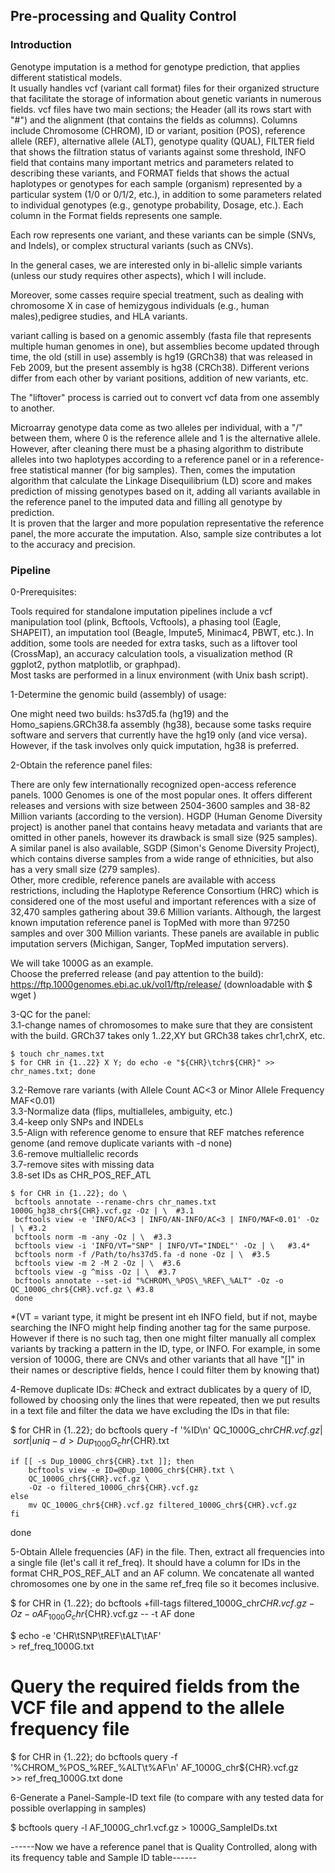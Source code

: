 ## Pre-processing and Quality Control  

### Introduction  
Genotype imputation is a method for genotype prediction, that applies different statistical models.  
It usually handles vcf (variant call format) files for their organized structure that facilitate the storage of information about genetic variants in numerous fields. vcf files have two main sections; the Header (all its rows start with "#") and the alignment (that contains the fields as columns). Columns include Chromosome (CHROM), ID or variant, position (POS), reference allele (REF), alternative allele (ALT), genotype quality (QUAL), FILTER field that shows the filtration status of variants against some threshold, INFO field that contains many important metrics and parameters related to describing these variants, and FORMAT fields that shows the actual haplotypes or genotypes for each sample (organism) represented by a particular system (1/0 or 0/1/2, etc.), in addition to some parameters related to individual genotypes (e.g., genotype probability, Dosage, etc.). Each column in the Format fields represents one sample.  
  
Each row represents one variant, and these variants can be simple (SNVs, and Indels), or complex structural variants (such as CNVs).  

In the general cases, we are interested only in bi-allelic simple variants (unless our study requires other aspects), which I will include.  
  
Moreover, some casses  require special treatment, such as dealing with chromosome X in case of hemizygous individuals (e.g., human males),pedigree studies, and HLA variants.  
  
variant calling is based on a genomic assembly (fasta file that represents multiple human genomes in one), but assemblies become updated through time, the old (still in use) assembly is hg19 (GRCh38) that was released in Feb 2009, but the present assembly is hg38 (CRCh38). Different verions differ from each other by variant positions, addition of new variants, etc.  
  
The "liftover" process is carried out to convert vcf data from one assembly to another.  
  
Microarray genotype data come as two alleles per individual, with a "/" between them, where 0 is the reference allele and 1 is the alternative allele. However, after cleaning there must be a phasing algorithm to distribute alleles into two haplotypes according to a reference panel or in a reference-free statistical manner (for big samples). Then, comes the imputation algorithm that calculate the Linkage Disequilibrium (LD) score and makes prediction of missing genotypes based on it, adding all variants available in the reference panel to the imputed data and filling all genotype by prediction.  
It is proven that the larger and more population representative the reference panel, the more accurate the imputation. Also, sample size contributes a lot to the accuracy and precision.  
  
### Pipeline  
  
0-Prerequisites:  
  
Tools required for standalone imputation pipelines include a vcf manipulation tool (plink, Bcftools, Vcftools), a phasing tool (Eagle, SHAPEIT), an imputation tool (Beagle, Impute5, Minimac4, PBWT, etc.). In addition, some tools are needed for extra tasks, such as a liftover tool (CrossMap), an accuracy calculation tools, a visualization method (R ggplot2, python matplotlib, or graphpad).  
Most tasks are performed in a linux environment (with Unix bash script).  
  
1-Determine the genomic build (assembly) of usage:  
  
One might need two builds: hs37d5.fa (hg19) and the Homo_sapiens.GRCh38.fa assembly (hg38), because some tasks require software and servers that currently have the hg19 only (and vice versa). However, if the task involves only quick imputation, hg38 is preferred.  
  
2-Obtain the reference panel files:  

There are only few internationally recognized open-access reference panels. 1000 Genomes is one of the most popular ones. It offers different releases and versions with size between 2504-3600 samples and 38-82 Million variants (according to the version). HGDP (Human Genome Diversity project) is another panel that contains heavy metadata and variants that are omitted in other panels, however its drawback is small size (925 samples). A similar panel is also available, SGDP (Simon's Genome Diversity Project), which contains diverse samples from a wide range of ethnicities, but also has a very small size (279 samples).  
Other, more credible, reference panels are available with access restrictions, including the Haplotype Reference Consortium (HRC) which is considered one of the most useful and important references with a size of 32,470 samples gathering about 39.6 Million variants. Although, the largest known imputation reference panel is TopMed with more than 97250 samples and over 300 Million variants. These panels are available in public imputation servers (Michigan, Sanger, TopMed imputation servers).  
  
We will take 1000G as an example.  
Choose the preferred release (and pay attention to the build):  
https://ftp.1000genomes.ebi.ac.uk/vol1/ftp/release/  (downloadable with $ wget <URL>)  
  
3-QC for the panel:  
  3.1-change names of chromosomes to make sure that they are consistent with the build. GRCh37 takes only 1..22,XY but GRCh38 takes chr1,chrX, etc.  
   
    $ touch chr_names.txt  
    $ for CHR in {1..22} X Y; do echo -e "${CHR}\tchr${CHR}" >> chr_names.txt; done   
  
  3.2-Remove rare variants (with Allele Count AC<3 or Minor Allele Frequency MAF<0.01)  
  3.3-Normalize data (flips, multialleles, ambiguity, etc.)  
  3.4-keep only SNPs and INDELs  
  3.5-Align with reference genome to ensure that REF matches reference genome (and remove duplicate variants with -d none)  
  3.6-remove multiallelic records  
  3.7-remove sites with missing data  
  3.8-set IDs as CHR_POS_REF_ATL  
  
    $ for CHR in {1..22}; do \   
     bcftools annotate --rename-chrs chr_names.txt 1000G_hg38_chr${CHR}.vcf.gz -Oz | \  #3.1     
     bcftools view -e 'INFO/AC<3 | INFO/AN-INFO/AC<3 | INFO/MAF<0.01' -Oz | \ #3.2   
     bcftools norm -m -any -Oz | \  #3.3   
     bcftools view -i 'INFO/VT="SNP" | INFO/VT="INDEL"' -Oz | \   #3.4*  
     bcftools norm -f /Path/to/hs37d5.fa -d none -Oz | \  #3.5   
     bcftools view -m 2 -M 2 -Oz | \  #3.6    
     bcftools view -g ^miss -Oz | \  #3.7    
     bcftools annotate --set-id "%CHROM\_%POS\_%REF\_%ALT" -Oz -o QC_1000G_chr${CHR}.vcf.gz \ #3.8  
     done  
  
*(VT = variant type, it might be present int eh INFO field, but if not, maybe searching the INFO might help finding another tag for the same purpose. However if there is no such tag, then one might filter manually all complex variants by tracking a pattern in the ID, type, or INFO. For example, in some version of 1000G, there are CNVs and other variants that all have "[]" in their names or descriptive fields, hence I could filter them by knowing that)  
  
4-Remove duplicate IDs:
#Check and extract dublicates by a query of ID, followed by choosing only the lines that were repeated, then we put results in a text file and filter the data we have excluding the IDs in that file: 

$ for CHR in {1..22}; do
   bcftools query -f '%ID\n' QC_1000G_chr${CHR}.vcf.gz | \
    sort | uniq -d > Dup_1000G_chr${CHR}.txt

    if [[ -s Dup_1000G_chr${CHR}.txt ]]; then
    	bcftools view -e ID=@Dup_1000G_chr${CHR}.txt \
    	QC_1000G_chr${CHR}.vcf.gz \
        -Oz -o filtered_1000G_chr${CHR}.vcf.gz
    else 
    	mv QC_1000G_chr${CHR}.vcf.gz filtered_1000G_chr${CHR}.vcf.gz
    fi
done

5-Obtain Allele frequencies (AF) in the file. Then, extract all frequencies into a single file (let's call it ref_freq). It should have a column for IDs in the format CHR_POS_REF_ALT and an AF column. We concatenate all wanted chromosomes one by one in the same ref_freq file so it becomes inclusive.

$ for CHR in {1..22}; do
    bcftools +fill-tags filtered_1000G_chr${CHR}.vcf.gz -Oz -o AF_1000G_chr${CHR}.vcf.gz -- -t AF
done

$ echo -e 'CHR\tSNP\tREF\tALT\tAF' \
    > ref_freq_1000G.txt

# Query the required fields from the VCF file and append to the allele frequency file 
$ for CHR in {1..22}; do
    bcftools query -f '%CHROM\_%POS\_%REF\_%ALT\t%AF\n' AF_1000G_chr${CHR}.vcf.gz \
    >> ref_freq_1000G.txt
done

6-Generate a Panel-Sample-ID text file (to compare with any tested data for possible overlapping in samples)

$ bcftools query -l AF_1000G_chr1.vcf.gz > 1000G_SampleIDs.txt


------Now we have a reference panel that is Quality Controlled, along with its frequency table and Sample ID table------